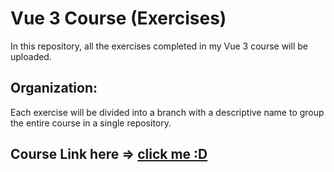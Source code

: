 # Vue 3 Course **(Exercises)**

In this repository, all the exercises completed in my Vue 3 course will be uploaded.

## Organization:

Each exercise will be divided into a branch with a descriptive name to group the entire course in a single repository.

## Course Link here => [click me :D](https://www.youtube.com/watch?v=LAozf_wDejU&list=PLDllzmccetSNgykILXnHMeuO-y-gRcF-i)